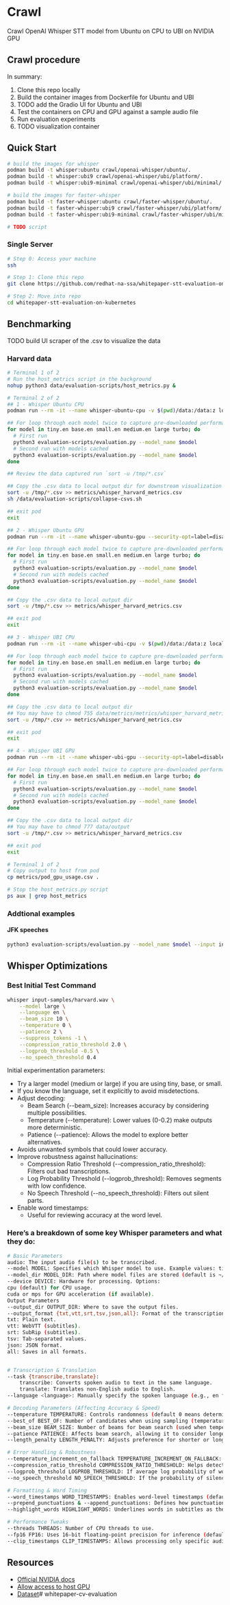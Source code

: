 # Crawl

Crawl OpenAI Whisper STT model from Ubuntu on CPU to UBI on NVIDIA GPU

## Crawl procedure

In summary:

1. Clone this repo locally
1. Build the container images from Dockerfile for Ubuntu and UBI
1. TODO add the Gradio UI for Ubuntu and UBI
1. Test the containers on CPU and GPU against a sample audio file
1. Run evaluation experiments
1. TODO visualization container

## Quick Start

```sh
# build the images for whisper 
podman build -t whisper:ubuntu crawl/openai-whisper/ubuntu/.
podman build -t whisper:ubi9 crawl/openai-whisper/ubi/platform/.
podman build -t whisper:ubi9-minimal crawl/openai-whisper/ubi/minimal/.

# build the images for faster-whisper 
podman build -t faster-whisper:ubuntu crawl/faster-whisper/ubuntu/.
podman build -t faster-whisper:ubi9 crawl/faster-whisper/ubi/platform/.
podman build -t faster-whisper:ubi9-minimal crawl/faster-whisper/ubi/minimal/.

# TODO script
```

### Single Server

```sh
# Step 0: Access your machine
ssh

# Step 1: Clone this repo
git clone https://github.com/redhat-na-ssa/whitepaper-stt-evaluation-on-kubernetes.git

# Step 2: Move into repo
cd whitepaper-stt-evaluation-on-kubernetes 
```

## Benchmarking

TODO build UI scraper of the .csv to visualize the data

### Harvard data

```sh
# Terminal 1 of 2
# Run the host_metrics script in the background
nohup python3 data/evaluation-scripts/host_metrics.py &

# Terminal 2 of 2
## 1 - Whisper Ubuntu CPU
podman run --rm -it --name whisper-ubuntu-cpu -v $(pwd)/data:/data:z localhost/whisper:ubuntu /bin/bash

## For loop through each model twice to capture pre-downloaded performance
for model in tiny.en base.en small.en medium.en large turbo; do
  # First run
  python3 evaluation-scripts/evaluation.py --model_name $model
  # Second run with models cached
  python3 evaluation-scripts/evaluation.py --model_name $model
done

## Review the data captured run `sort -u /tmp/*.csv`

## Copy the .csv data to local output dir for downstream visualization
sort -u /tmp/*.csv >> metrics/whisper_harvard_metrics.csv
sh /data/evaluation-scripts/collapse-csvs.sh

## exit pod
exit

## 2 - Whisper Ubuntu GPU
podman run --rm -it --name whisper-ubuntu-gpu --security-opt=label=disable --device nvidia.com/gpu=all -v $(pwd)/data:/data:z localhost/whisper:ubuntu /bin/bash

## For loop through each model twice to capture pre-downloaded performance
for model in tiny.en base.en small.en medium.en large turbo; do
  # First run
  python3 evaluation-scripts/evaluation.py --model_name $model
  # Second run with models cached
  python3 evaluation-scripts/evaluation.py --model_name $model
done

## Copy the .csv data to local output dir
sort -u /tmp/*.csv >> metrics/whisper_harvard_metrics.csv

## exit pod
exit

## 3 - Whisper UBI CPU
podman run --rm -it --name whisper-ubi-cpu -v $(pwd)/data:/data:z localhost/whisper:ubi9 /bin/bash

## For loop through each model twice to capture pre-downloaded performance
for model in tiny.en base.en small.en medium.en large turbo; do
  # First run
  python3 evaluation-scripts/evaluation.py --model_name $model
  # Second run with models cached
  python3 evaluation-scripts/evaluation.py --model_name $model
done

## Copy the .csv data to local output dir
## You may have to chmod 755 data/metrics/metrics/whisper_harvard_metrics.csv
sort -u /tmp/*.csv >> metrics/whisper_harvard_metrics.csv

## exit pod
exit

## 4 - Whisper UBI GPU
podman run --rm -it --name whisper-ubi-gpu --security-opt=label=disable --device nvidia.com/gpu=all -v $(pwd)/data:/data:z localhost/whisper:ubi9 /bin/bash

## For loop through each model twice to capture pre-downloaded performance
for model in tiny.en base.en small.en medium.en large turbo; do
  # First run
  python3 evaluation-scripts/evaluation.py --model_name $model
  # Second run with models cached
  python3 evaluation-scripts/evaluation.py --model_name $model
done

## Copy the .csv data to local output dir
## You may have to chmod 777 data/output
sort -u /tmp/*.csv >> metrics/whisper_harvard_metrics.csv

## exit pod
exit

# Terminal 1 of 2
# Copy output to host from pod
cp metrics/pod_gpu_usage.csv .

# Stop the host_metrics.py script
ps aux | grep host_metrics
```

### Addtional examples
#### JFK speeches
```bash
python3 evaluation-scripts/evaluation.py --model_name $model --input input-samples/jfk-audio-inaugural-address-20-january-1961.mp3  --reference_file ground-truth/jfk-audio-inaugural-address-20-january-1961.txt --hypothesis_file /tmp/jfk-audio-inaugural-address-20-january-1961.txt --log_level DEBUG
```
## Whisper Optimizations

### Best Initial Test Command

```sh
whisper input-samples/harvard.wav \
    --model large \
    --language en \
    --beam_size 10 \
    --temperature 0 \
    --patience 2 \
    --suppress_tokens -1 \
    --compression_ratio_threshold 2.0 \
    --logprob_threshold -0.5 \
    --no_speech_threshold 0.4
```

Initial experimentation parameters:

- Try a larger model (medium or large) if you are using tiny, base, or small.
- If you know the language, set it explicitly to avoid misdetections.
- Adjust decoding:
  - Beam Search (--beam_size): Increases accuracy by considering multiple possibilities.
  - Temperature (--temperature): Lower values (0-0.2) make outputs more deterministic.
  - Patience (--patience): Allows the model to explore better alternatives.
- Avoids unwanted symbols that could lower accuracy.
- Improve robustness against hallucinations:
  - Compression Ratio Threshold (--compression_ratio_threshold): Filters out bad transcriptions.
  - Log Probability Threshold (--logprob_threshold): Removes segments with low confidence.
  - No Speech Threshold (--no_speech_threshold): Filters out silent parts.
- Enable word timestamps:
  - Useful for reviewing accuracy at the word level.

### Here’s a breakdown of some key Whisper parameters and what they do:

```sh
# Basic Parameters
audio: The input audio file(s) to be transcribed.
--model MODEL: Specifies which Whisper model to use. Example values: tiny, base, small, medium, large, turbo (default: turbo).
--model_dir MODEL_DIR: Path where model files are stored (default is ~/.cache/whisper).
--device DEVICE: Hardware for processing. Options:
cpu (default) for CPU usage.
cuda or mps for GPU acceleration (if available).
Output Parameters
--output_dir OUTPUT_DIR: Where to save the output files.
--output_format {txt,vtt,srt,tsv,json,all}: Format of the transcription output.
txt: Plain text.
vtt: WebVTT (subtitles).
srt: SubRip (subtitles).
tsv: Tab-separated values.
json: JSON format.
all: Saves in all formats.


# Transcription & Translation
--task {transcribe,translate}:
    transcribe: Converts spoken audio to text in the same language.
    translate: Translates non-English audio to English.
--language <language>: Manually specify the spoken language (e.g., en for English). If omitted, Whisper auto-detects.

# Decoding Parameters (Affecting Accuracy & Speed)
--temperature TEMPERATURE: Controls randomness (default 0 means deterministic, higher values increase variation).
--best_of BEST_OF: Number of candidates when using sampling (temperature > 0).
--beam_size BEAM_SIZE: Number of beams for beam search (used when temperature = 0).
--patience PATIENCE: Affects beam search, allowing it to consider longer alternatives (default 1.0).
--length_penalty LENGTH_PENALTY: Adjusts preference for shorter or longer transcriptions.

# Error Handling & Robustness
--temperature_increment_on_fallback TEMPERATURE_INCREMENT_ON_FALLBACK: Increases temperature when decoding fails, making the model try different outputs.
--compression_ratio_threshold COMPRESSION_RATIO_THRESHOLD: Helps detect hallucinations (false transcriptions) by analyzing compression ratios.
--logprob_threshold LOGPROB_THRESHOLD: If average log probability of words is too low, the output is considered unreliable.
--no_speech_threshold NO_SPEECH_THRESHOLD: If the probability of silence (<|nospeech|>) is high, the segment is skipped.

# Formatting & Word Timing
--word_timestamps WORD_TIMESTAMPS: Enables word-level timestamps (default: False).
--prepend_punctuations & --append_punctuations: Defines how punctuation is attached to words when using --word_timestamps True.
--highlight_words HIGHLIGHT_WORDS: Underlines words in subtitles as they are spoken.

# Performance Tweaks
--threads THREADS: Number of CPU threads to use.
--fp16 FP16: Uses 16-bit floating-point precision for inference (default: True for GPUs, False for CPU).
--clip_timestamps CLIP_TIMESTAMPS: Allows processing only specific audio segments.
```

## Resources

- [Official NVIDIA docs](https://docs.nvidia.com/ai-enterprise/deployment/rhel-with-kvm/latest/podman.html)
- [Allow access to host GPU](https://thenets.org/how-to-use-nvidia-gpu-on-podman-rhel-fedora/)
- [Dataset](https://www.openslr.org/12)# whitepaper-cv-evaluation
